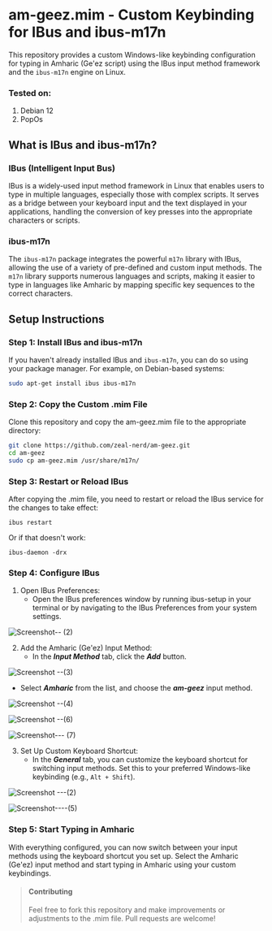 # am-geez.mim - Custom Keybinding for IBus and ibus-m17n

This repository provides a custom Windows-like keybinding configuration for typing in Amharic (Ge'ez script) using the IBus input method framework and the `ibus-m17n` engine on Linux.
### Tested on:
  1. Debian 12
  2. PopOs

## What is IBus and ibus-m17n?

### IBus (Intelligent Input Bus)
IBus is a widely-used input method framework in Linux that enables users to type in multiple languages, especially those with complex scripts. It serves as a bridge between your keyboard input and the text displayed in your applications, handling the conversion of key presses into the appropriate characters or scripts.

### ibus-m17n
The `ibus-m17n` package integrates the powerful `m17n` library with IBus, allowing the use of a variety of pre-defined and custom input methods. The `m17n` library supports numerous languages and scripts, making it easier to type in languages like Amharic by mapping specific key sequences to the correct characters.

## Setup Instructions

### Step 1: Install IBus and ibus-m17n

If you haven't already installed IBus and `ibus-m17n`, you can do so using your package manager. For example, on Debian-based systems:

```bash
sudo apt-get install ibus ibus-m17n
```

### Step 2: Copy the Custom .mim File

Clone this repository and copy the am-geez.mim file to the appropriate directory:
```bash
git clone https://github.com/zeal-nerd/am-geez.git
cd am-geez
sudo cp am-geez.mim /usr/share/m17n/
```

### Step 3: Restart or Reload IBus

After copying the .mim file, you need to restart or reload the IBus service for the changes to take effect:
```
ibus restart
```
Or if that doesn't work:

```
ibus-daemon -drx
```

### Step 4: Configure IBus
  1. Open IBus Preferences:
       - Open the IBus preferences window by running ibus-setup in your terminal or by navigating to the IBus Preferences from your system settings.
         
     
![Screenshot-- (2)](https://github.com/user-attachments/assets/99c087c5-3525-4018-bec3-09ffc3b39ecb)


  2. Add the Amharic (Ge'ez) Input Method:
      - In the ___Input Method___ tab, click the ___Add___ button.

![Screenshot --(3)](https://github.com/user-attachments/assets/cf36f40e-f0ff-4597-bc18-73995fcb3aac)

  - Select ___Amharic___ from the list, and choose the ___am-geez___ input method.

![Screenshot --(4)](https://github.com/user-attachments/assets/b3c93bea-7abf-479f-8256-6e30602a3d9d)


![Screenshot --(6)](https://github.com/user-attachments/assets/3aa1ac82-29fb-4104-8282-52e3d66cfbb3)


![Screenshot--- (7)](https://github.com/user-attachments/assets/20f35c68-cb71-4a04-8cd5-04ded32d7615)


  3. Set Up Custom Keyboard Shortcut:
       - In the ___General___ tab, you can customize the keyboard shortcut for switching input methods. Set this to your preferred Windows-like keybinding (e.g., `Alt + Shift`).
    

![Screenshot ---(2)](https://github.com/user-attachments/assets/1cf93e07-7e19-4cc0-95fe-a2f721164d3b)


![Screenshot----(5)](https://github.com/user-attachments/assets/bc645b1f-bd84-452c-b785-b1aa35fd5572)


### Step 5: Start Typing in Amharic

With everything configured, you can now switch between your input methods using the keyboard shortcut you set up. Select the Amharic (Ge'ez) input method and start typing in Amharic using your custom keybindings.


> #### Contributing
> 
> Feel free to fork this repository and make improvements or adjustments to the .mim file. Pull requests are welcome!

